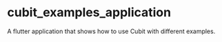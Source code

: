 # cubit_examples_application

A flutter application that shows how to use Cubit with different examples.
